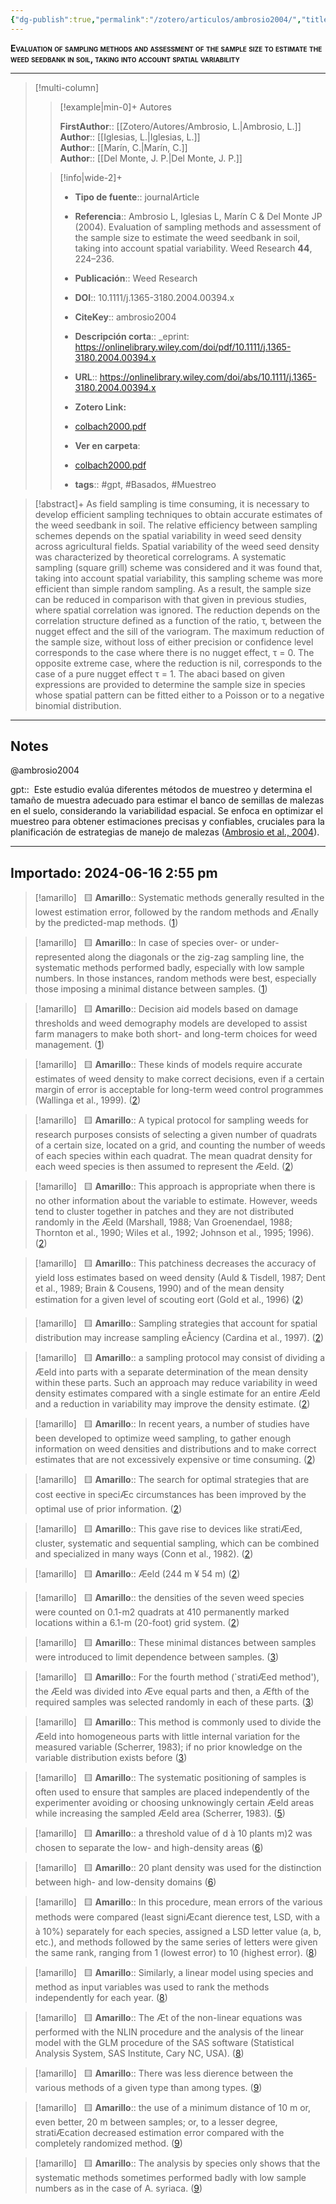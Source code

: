 ```yaml
---
{"dg-publish":true,"permalink":"/zotero/articulos/ambrosio2004/","title":"Evaluation of sampling methods and assessment of the sample size to estimate the weed seedbank in soil, taking into account spatial variability","tags":["#zotero"]}
---
```



<span style="font-variant:small-caps; font-weight: bold;">Evaluation of sampling methods and assessment of the sample size to estimate the weed seedbank in soil, taking into account spatial variability</span>

---


> [!multi-column]
>
>> [!example|min-0]+ Autores
>> 
>> **FirstAuthor**:: [[Zotero/Autores/Ambrosio, L.\|Ambrosio, L.]]  
>> **Author**:: [[Iglesias, L.\|Iglesias, L.]]  
>> **Author**:: [[Marín, C.\|Marín, C.]]  
>> **Author**:: [[Del Monte, J. P.\|Del Monte, J. P.]]  
 >
>
>> [!info|wide-2]+
>>
>> - **Tipo de fuente**:: journalArticle
>> - **Referencia**:: Ambrosio L, Iglesias L, Marín C & Del Monte JP (2004). Evaluation of sampling methods and assessment of the sample size to estimate the weed seedbank in soil, taking into account spatial variability. Weed Research **44**, 224–236.
>> - **Publicación**:: Weed Research
>> - **DOI**:: 10.1111/j.1365-3180.2004.00394.x
>> - **CiteKey**:: ambrosio2004
>> - **Descripción corta**:: _eprint: https://onlinelibrary.wiley.com/doi/pdf/10.1111/j.1365-3180.2004.00394.x
>> - **URL**:: https://onlinelibrary.wiley.com/doi/abs/10.1111/j.1365-3180.2004.00394.x
>> - **Zotero Link:** 
>> - [colbach2000.pdf](zotero://select/library/items/I25AL7BR)
>>
>> - **Ver en carpeta**: 
>> - [colbach2000.pdf](file://J:\OneDrive\Articulos\colbach2000.pdf)
>> - **tags**:: #gpt, #Basados, #Muestreo



> [!abstract]+ 
>As field sampling is time consuming, it is necessary to develop efficient sampling techniques to obtain accurate estimates of the weed seedbank in soil. The relative efficiency between sampling schemes depends on the spatial variability in weed seed density across agricultural fields. Spatial variability of the weed seed density was characterized by theoretical correlograms. A systematic sampling (square grill) scheme was considered and it was found that, taking into account spatial variability, this sampling scheme was more efficient than simple random sampling. As a result, the sample size can be reduced in comparison with that given in previous studies, where spatial correlation was ignored. The reduction depends on the correlation structure defined as a function of the ratio, τ, between the nugget effect and the sill of the variogram. The maximum reduction of the sample size, without loss of either precision or confidence level corresponds to the case where there is no nugget effect, τ = 0. The opposite extreme case, where the reduction is nil, corresponds to the case of a pure nugget effect τ = 1. The abaci based on given expressions are provided to determine the sample size in species whose spatial pattern can be fitted either to a Poisson or to a negative binomial distribution.


--- 

## Notes

@ambrosio2004

gpt::  Este estudio evalúa diferentes métodos de muestreo y determina el tamaño de muestra adecuado para estimar el banco de semillas de malezas en el suelo, considerando la variabilidad espacial. Se enfoca en optimizar el muestreo para obtener estimaciones precisas y confiables, cruciales para la planificación de estrategias de manejo de malezas ([Ambrosio et al., 2004](zotero://select/library/items/6U8TVNV2)).






---





## Importado: 2024-06-16 2:55 pm


> [!amarillo]  
> 🟨 **Amarillo**::  Systematic methods generally resulted in the lowest estimation error, followed by the random methods and Ænally by the predicted-map methods.  ([1](zotero://open-pdf/library/items/I25AL7BR?page=1&annotation=F2FW5VBL))  
> 
  
> 


> [!amarillo]  
> 🟨 **Amarillo**::  In case of species over- or under-represented along the diagonals or the zig-zag sampling line, the systematic methods performed badly, especially with low sample numbers. In those instances, random methods were best, especially those imposing a minimal distance between samples.  ([1](zotero://open-pdf/library/items/I25AL7BR?page=1&annotation=699U6IMS))  
> 
  
> 


> [!amarillo]  
> 🟨 **Amarillo**::  Decision aid models based on damage thresholds and weed demography models are developed to assist farm managers to make both short- and long-term choices for weed management.  ([1](zotero://open-pdf/library/items/I25AL7BR?page=1&annotation=I95TNEPR))  
> 
  
> 


> [!amarillo]  
> 🟨 **Amarillo**::  These kinds of models require accurate estimates of weed density to make correct decisions, even if a certain margin of error is acceptable for long-term weed control programmes (Wallinga et al., 1999).  ([2](zotero://open-pdf/library/items/I25AL7BR?page=2&annotation=AUW3UYYT))  
> 
  
> 


> [!amarillo]  
> 🟨 **Amarillo**::  A typical protocol for sampling weeds for research purposes consists of selecting a given number of quadrats of a certain size, located on a grid, and counting the number of weeds of each species within each quadrat. The mean quadrat density for each weed species is then assumed to represent the Æeld.  ([2](zotero://open-pdf/library/items/I25AL7BR?page=2&annotation=U7EQFB32))  
> 
  
> 


> [!amarillo]  
> 🟨 **Amarillo**::  This approach is appropriate when there is no other information about the variable to estimate. However, weeds tend to cluster together in patches and they are not distributed randomly in the Æeld (Marshall, 1988; Van Groenendael, 1988; Thornton et al., 1990; Wiles et al., 1992; Johnson et al., 1995; 1996).  ([2](zotero://open-pdf/library/items/I25AL7BR?page=2&annotation=2VXL84GP))  
> 
  
> 


> [!amarillo]  
> 🟨 **Amarillo**::  This patchiness decreases the accuracy of yield loss estimates based on weed density (Auld & Tisdell, 1987; Dent et al., 1989; Brain & Cousens, 1990) and of the mean density estimation for a given level of scouting eort (Gold et al., 1996)  ([2](zotero://open-pdf/library/items/I25AL7BR?page=2&annotation=JR2H58WT))  
> 
  
> 


> [!amarillo]  
> 🟨 **Amarillo**::  Sampling strategies that account for spatial distribution may increase sampling eÅciency (Cardina et al., 1997).  ([2](zotero://open-pdf/library/items/I25AL7BR?page=2&annotation=ZY754CAJ))  
> 
  
> 


> [!amarillo]  
> 🟨 **Amarillo**::  a sampling protocol may consist of dividing a Æeld into parts with a separate determination of the mean density within these parts. Such an approach may reduce variability in weed density estimates compared with a single estimate for an entire Æeld and a reduction in variability may improve the density estimate.  ([2](zotero://open-pdf/library/items/I25AL7BR?page=2&annotation=U5CQYWA7))  
> 
  
> 


> [!amarillo]  
> 🟨 **Amarillo**::  In recent years, a number of studies have been developed to optimize weed sampling, to gather enough information on weed densities and distributions and to make correct estimates that are not excessively expensive or time consuming.  ([2](zotero://open-pdf/library/items/I25AL7BR?page=2&annotation=FDNTHK7T))  
> 
  
> 


> [!amarillo]  
> 🟨 **Amarillo**::  The search for optimal strategies that are cost eective in speciÆc circumstances has been improved by the optimal use of prior information.  ([2](zotero://open-pdf/library/items/I25AL7BR?page=2&annotation=E89AFGF9))  
> 
  
> 


> [!amarillo]  
> 🟨 **Amarillo**::  This gave rise to devices like stratiÆed, cluster, systematic and sequential sampling, which can be combined and specialized in many ways (Conn et al., 1982).  ([2](zotero://open-pdf/library/items/I25AL7BR?page=2&annotation=CRB8FCPU))  
> 
  
> 


> [!amarillo]  
> 🟨 **Amarillo**::  Æeld (244 m ¥ 54 m)  ([2](zotero://open-pdf/library/items/I25AL7BR?page=2&annotation=A68TND4F))  
> 
  
> 


> [!amarillo]  
> 🟨 **Amarillo**::  the densities of the seven weed species were counted on 0.1-m2 quadrats at 410 permanently marked locations within a 6.1-m (20-foot) grid system.  ([2](zotero://open-pdf/library/items/I25AL7BR?page=2&annotation=VLGEPB53))  
> 
  
> 


> [!amarillo]  
> 🟨 **Amarillo**::  These minimal distances between samples were introduced to limit dependence between samples.  ([3](zotero://open-pdf/library/items/I25AL7BR?page=3&annotation=UT6G4J34))  
> 
  
> 


> [!amarillo]  
> 🟨 **Amarillo**::  For the fourth method (`stratiÆed method'), the Æeld was divided into Æve equal parts and then, a Æfth of the required samples was selected randomly in each of these parts.  ([3](zotero://open-pdf/library/items/I25AL7BR?page=3&annotation=PGJVSFJP))  
> 
  
> 


> [!amarillo]  
> 🟨 **Amarillo**::  This method is commonly used to divide the Æeld into homogeneous parts with little internal variation for the measured variable (Scherrer, 1983); if no prior knowledge on the variable distribution exists before  ([3](zotero://open-pdf/library/items/I25AL7BR?page=3&annotation=HG4I4363))  
> 
  
> 


> [!amarillo]  
> 🟨 **Amarillo**::  The systematic positioning of samples is often used to ensure that samples are placed independently of the experimenter avoiding or choosing unknowingly certain Æeld areas while increasing the sampled Æeld area (Scherrer, 1983).  ([5](zotero://open-pdf/library/items/I25AL7BR?page=5&annotation=TIEKBAQT))  
> 
  
> 


> [!amarillo]  
> 🟨 **Amarillo**::  a threshold value of d à 10 plants m)2 was chosen to separate the low- and high-density areas  ([6](zotero://open-pdf/library/items/I25AL7BR?page=6&annotation=RZZ36DXZ))  
> 
  
> 


> [!amarillo]  
> 🟨 **Amarillo**::  20 plant density was used for the distinction between high- and low-density domains  ([6](zotero://open-pdf/library/items/I25AL7BR?page=6&annotation=98GSJAKT))  
> 
  
> 


> [!amarillo]  
> 🟨 **Amarillo**::  In this procedure, mean errors of the various methods were compared (least signiÆcant dierence test, LSD, with a à 10%) separately for each species, assigned a LSD letter value (a, b, etc.), and methods followed by the same series of letters were given the same rank, ranging from 1 (lowest error) to 10 (highest error).  ([8](zotero://open-pdf/library/items/I25AL7BR?page=8&annotation=62F77X65))  
> 
  
> 


> [!amarillo]  
> 🟨 **Amarillo**::  Similarly, a linear model using species and method as input variables was used to rank the methods independently for each year.  ([8](zotero://open-pdf/library/items/I25AL7BR?page=8&annotation=3XEPSMV5))  
> 
  
> 


> [!amarillo]  
> 🟨 **Amarillo**::  The Æt of the non-linear equations was performed with the NLIN procedure and the analysis of the linear model with the GLM procedure of the SAS software (Statistical Analysis System, SAS Institute, Cary NC, USA).  ([8](zotero://open-pdf/library/items/I25AL7BR?page=8&annotation=HBEFZPGA))  
> 
  
> 


> [!amarillo]  
> 🟨 **Amarillo**::  There was less dierence between the various methods of a given type than among types.  ([9](zotero://open-pdf/library/items/I25AL7BR?page=9&annotation=62U4QLCS))  
> 
  
> 


> [!amarillo]  
> 🟨 **Amarillo**::  the use of a minimum distance of 10 m or, even better, 20 m between samples; or, to a lesser degree, stratiÆcation decreased estimation error compared with the completely randomized method.  ([9](zotero://open-pdf/library/items/I25AL7BR?page=9&annotation=KX4Z3BZ5))  
> 
  
> 


> [!amarillo]  
> 🟨 **Amarillo**::  The analysis by species only shows that the systematic methods sometimes performed badly with low sample numbers as in the case of A. syriaca.  ([9](zotero://open-pdf/library/items/I25AL7BR?page=9&annotation=PT6KDRVZ))  
> 
  
> 





